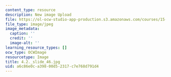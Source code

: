```yaml
---
content_type: resource
description: New image Upload
file: https://ol-ocw-studio-app-production.s3.amazonaws.com/courses/15-s21-nuts-and-bolts-of-business-plans-january-iap-2014/a6c86e0ca39800d52317c7e768d791d4_4.2._slide_46.jpg
file_type: image/jpeg
image_metadata:
  caption: ''
  credit: ''
  image-alt: ''
learning_resource_types: []
ocw_type: OCWImage
resourcetype: Image
title: 4.2._slide_46.jpg
uid: a6c86e0c-a398-00d5-2317-c7e768d791d4
---
```

